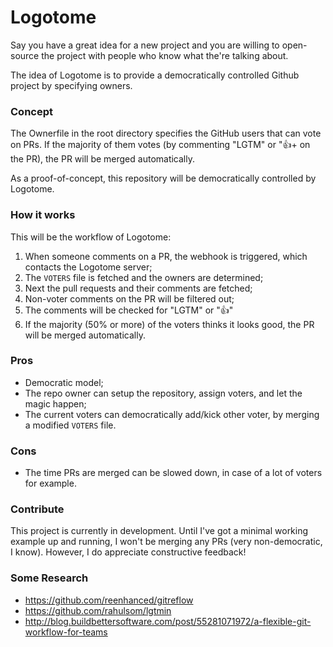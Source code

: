 # Logotome

Say you have a great idea for a new project and you are willing to open-source the project with people who know what the're talking about.

The idea of Logotome is to provide a democratically controlled Github project by specifying owners.



### Concept

The Ownerfile in the root directory specifies the GitHub users that can vote on PRs. If the majority of them votes (by commenting "LGTM" or ":+1:+ on the PR), the PR will be merged automatically.

As a proof-of-concept, this repository will be democratically controlled by Logotome.



### How it works

This will be the workflow of Logotome:

1. When someone comments on a PR, the webhook is triggered, which contacts the Logotome server;
2. The `VOTERS` file is fetched and the owners are determined;
3. Next the pull requests and their comments are fetched;
4. Non-voter comments on the PR will be filtered out;
5. The comments will be checked for "LGTM" or ":+1:"
6. If the majority (50% or more) of the voters thinks it looks good, the PR will be merged automatically.



### Pros

- Democratic model;
- The repo owner can setup the repository, assign voters, and let the magic happen;
- The current voters can democratically add/kick other voter, by merging a modified `VOTERS` file.



### Cons

- The time PRs are merged can be slowed down, in case of a lot of voters for example.



### Contribute

This project is currently in development. Until I've got a minimal working example up and running, I won't be merging any PRs (very non-democratic, I know). However, I do appreciate constructive feedback!



### Some Research

- https://github.com/reenhanced/gitreflow
- https://github.com/rahulsom/lgtmin
- http://blog.buildbettersoftware.com/post/55281071972/a-flexible-git-workflow-for-teams
